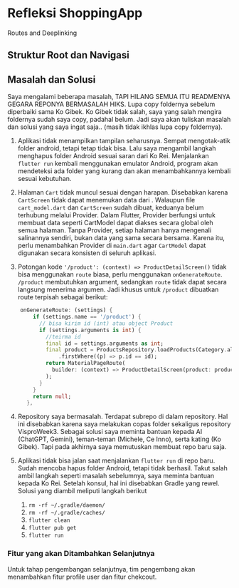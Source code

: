 # Refleksi ShoppingApp
Routes and Deeplinking
## Struktur Root dan Navigasi

## Masalah dan Solusi
Saya mengalami beberapa masalah, TAPI HILANG SEMUA ITU READMENYA GEGARA REPONYA BERMASALAH HIKS. Lupa copy foldernya sebelum diperbaiki sama Ko Gibek. Ko Gibek tidak salah, saya yang salah mengira foldernya sudah saya copy, padahal belum. Jadi saya akan tuliskan masalah dan solusi yang saya ingat saja.. (masih tidak ikhlas lupa copy foldernya).

1. Aplikasi tidak menampilkan tampilan seharusnya. Sempat mengotak-atik folder android, tetapi tetap tidak bisa. Lalu saya mengambil langkah menghapus folder Android sesuai saran dari Ko Rei. Menjalankan `flutter run` kembali menggunakan emulator Android, program akan mendeteksi ada folder yang kurang dan akan menambahkannya kembali sesuai kebutuhan.

2. Halaman `Cart` tidak muncul sesuai dengan harapan. Disebabkan karena `CartScreen` tidak dapat menemukan data dari <CartModel>. Walaupun file `cart_model.dart` dan `CartScreen` sudah dibuat, keduanya belum terhubung melalui Provider. Dalam Flutter, Provider berfungsi untuk membuat data seperti CartModel dapat diakses secara global oleh semua halaman. Tanpa Provider, setiap halaman hanya mengenali salinannya sendiri, bukan data yang sama secara bersama. Karena itu, perlu menambahkan Provider di `main.dart` agar `CartModel` dapat digunakan secara konsisten di seluruh aplikasi.

3. Potongan kode `'/product': (context) => ProductDetailScreen()` tidak bisa menggunakan `route` biasa, perlu menggunakan `onGenerateRoute`. `/product` membutuhkan argument, sedangkan `route` tidak dapat secara langsung menerima argumen. Jadi khusus untuk `/product` dibuatkan route terpisah sebagai berikut:
```dart
    onGenerateRoute: (settings) {
        if (settings.name == '/product') {
          // bisa kirim id (int) atau object Product
          if (settings.arguments is int) {
            //teirma id
            final id = settings.arguments as int;
            final product = ProductsRepository.loadProducts(Category.all)
                .firstWhere((p) => p.id == id);
            return MaterialPageRoute(
              builder: (context) => ProductDetailScreen(product: product),
            );
          }
        }
        return null;
      },
```

4. Repository saya bermasalah. Terdapat subrepo di dalam repository. Hal ini disebabkan karena saya melakukan copas folder sekaligus repository VisproWeek3. Sebagai solusi saya meminta bantuan kepada AI (ChatGPT, Gemini), teman-teman (Michele, Ce Inno), serta kating (Ko Gibek). Tapi pada akhirnya saya memutuskan membuat repo baru saja.

5. Aplikasi tidak bisa jalan saat menjalankan `flutter run` di repo baru. Sudah mencoba hapus folder Android, tetapi tidak berhasil. Takut salah ambil langkah seperti masalah sebelumnya, saya meminta bantuan kepada Ko Rei. Setelah konsul, hal ini disebabkan Gradle yang rewel. Solusi yang diambil meliputi langkah berikut
    1. `rm -rf ~/.gradle/daemon/`
    2. `rm -rf ~/.gradle/caches/`
    3. `flutter clean`
    4. `flutter pub get`
    5. `flutter run`

### Fitur yang akan Ditambahkan Selanjutnya
Untuk tahap pengembangan selanjutnya, tim pengembang akan menambahkan fitur profile user dan fitur chekcout.

